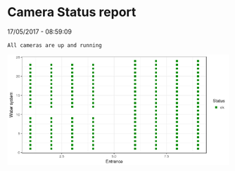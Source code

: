 Camera Status report
================
17/05/2017 - 08:59:09

    All cameras are up and running

![](camreport_files/figure-markdown_github/unnamed-chunk-2-1.png)

